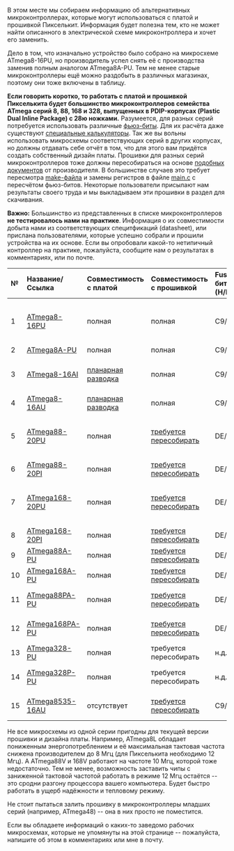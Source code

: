 В этом месте мы собираем информацию об альтернативных микроконтроллерах, которые могут использоваться с платой и прошивкой Пикселькит. Информация будет полезна тем, кто не может найти описанного в электрической схеме микроконтроллера и хочет его заменить.

Дело в том, что изначально устройство было собрано на микросхеме ATmega8-16PU, но производитель успел снять её с производства заменив полным аналогом ATmega8A-PU. Тем не менее старые микроконтроллеры ещё можно раздобыть в различных магазинах, поэтому они тоже включены в таблицу.

**Если говорить коротко, то работать с платой и прошивкой Пикселькита будет большинство микроконтроллеров семейства ATmega серий 8, 88, 168 и 328, выпущенных в PDIP-корпусах (Plastic Dual Inline Package) с 28ю ножками.** Разумеется, для разных серий потребуется использовать различные [фьюз-биты](http://code.google.com/p/pixel-kit/wiki/PixelkitMaking#Прошивка_микроконтроллера). Для их расчёта даже существуют [специальные калькуляторы](http://avr.roboforum.ru/calc.html?part=ATmega8). Так же вы вольны использовать микросхемы соответствующих серий в других корпусах, но должны отдавать себе отчёт в том, что для этого вам придётся создать собственный дизайн платы. Прошивки для разных серий микроконтроллеров тоже должны пересобираться на основе [подобных документов](http://www.atmel.com/dyn/resources/prod_documents/doc2553.pdf) от производителя. В большинстве случаев это требует пересмотра [make-файла](http://code.google.com/p/pixel-kit/source/browse/trunk/src/Makefile) и замены регистров в файле [main.c](http://code.google.com/p/pixel-kit/source/browse/trunk/src/main.c) с пересчётом фьюз-битов. Некоторые пользователи присылают нам результаты своего труда и мы выкладываем эти прошивки в раздел для скачивания.

**Важно:** Большинство из представленных в списке микроконтроллеров **не тестировалось нами на практике**. Информация о их совместимости добыта нами из соответствующих специтфикаций (datasheet), или прислана пользователями, которые успешно собрали и прошили устройства на их основе. Если вы опробовали какой-то нетипичный контроллер на практике, пожалуйста, сообщите нам о результатах в комментариях, или по почте.

| **№** | **Название/Ссылка** | **Совместимость с платой** | **Совместимость с прошивкой** | **Fuse-биты (H/L)** | **Комментарии** |
|:--------|:----------------------------------|:-----------------------------------------------|:-----------------------------------------------------|:------------------------|:---------------------------|
|1        |[ATmega8-16PU](http://www.atmel.com/atmel/acrobat/2486s.pdf)|полная                                    |полная                                          |C9/9F                    |Снят с производства. Заменён производителем на ATmega8A-PU|
|2        |[ATmega8A-PU](http://www.atmel.com/dyn/resources/prod_documents/8159S.pdf)|полная                                    |полная                                          |C9/9F                    | --                         |
|3        |[ATmega8-16AI](http://www.atmel.com/atmel/acrobat/2486s.pdf)| [планарная разводка](http://code.google.com/p/pixel-kit/downloads/detail?name=Pixelkit_PCB_SMD_Sprint.zip) |полная                                          |C9/9F                    | Снят с производства. Корпус TQFP/MLF, 32 ножки |
|4        |[ATmega8-16AU](http://www.atmel.com/atmel/acrobat/2486s.pdf)| [планарная разводка](http://code.google.com/p/pixel-kit/downloads/detail?name=Pixelkit_PCB_SMD_Sprint.zip) |полная                                          |C9/9F                    | Корпус TQFP/MLF, 32 ножки|
|5        |[ATmega88-20PU](http://www.atmel.cc/dyn/resources/prod_documents/2545S.pdf)|полная                                    |[требуется пересобирать](http://code.google.com/p/pixel-kit/downloads/detail?name=Pixelkit_frm_M88.hex)|DE/DF                    |Снят с производства. Заменён производителем на ATmega88A-PU|
|6        |[ATmega88-20PI](http://www.atmel.cc/dyn/resources/prod_documents/2545S.pdf)|полная                                    |[требуется пересобирать](http://code.google.com/p/pixel-kit/downloads/detail?name=Pixelkit_frm_M88.hex)|DE/DF                    |Снят с производства|
|7        |[ATmega168-20PU](http://www.atmel.cc/dyn/resources/prod_documents/2545S.pdf)|полная                                    |[требуется пересобирать](http://code.google.com/p/pixel-kit/downloads/detail?name=Pixelkit_frm_M168.hex)|DE/DF                    |Снят с производства. Заменён производителем на ATmega168A-PU|
|8        |[ATmega168-20PI](http://www.atmel.cc/dyn/resources/prod_documents/2545S.pdf)|полная                                    |[требуется пересобирать](http://code.google.com/p/pixel-kit/downloads/detail?name=Pixelkit_frm_M168.hex)|DE/DF                    |Снят с производства|
|9        |[ATmega88A-PU](http://atmel.com/dyn/resources/prod_documents/8271S.pdf)|полная                                    |[требуется пересобирать](http://code.google.com/p/pixel-kit/downloads/detail?name=Pixelkit_frm_M88.hex)|DE/DF                    | --                         |
|10       |[ATmega168A-PU](http://atmel.com/dyn/resources/prod_documents/8271S.pdf)|полная                                    |[требуется пересобирать](http://code.google.com/p/pixel-kit/downloads/detail?name=Pixelkit_frm_M168.hex)|DE/DF                    | Используется в Arduino |
|11       |[ATmega88PA-PU](http://atmel.com/dyn/resources/prod_documents/8271S.pdf)|полная                                    |[требуется пересобирать](http://code.google.com/p/pixel-kit/downloads/detail?name=Pixelkit_frm_M88.hex)|DE/DF                    | picoPower -- оптимизированное энергопотребление |
|12       |[ATmega168PA-PU](http://atmel.com/dyn/resources/prod_documents/8271S.pdf)|полная                                    |[требуется пересобирать](http://code.google.com/p/pixel-kit/downloads/detail?name=Pixelkit_frm_M168.hex)|DE/DF                    | picoPower -- оптимизированное энергопотребление |
|13       |[ATmega328-PU](http://atmel.com/dyn/resources/prod_documents/8271S.pdf)|полная                                    |требуется пересобирать           |н.д.                   | --                         |
|14       |[ATmega328P-PU](http://atmel.com/dyn/resources/prod_documents/8271S.pdf)|полная                                    |требуется пересобирать           |н.д.                   | picoPower -- оптимизированное энергопотребление |
|15       |[ATmega8535-16AU](http://www.atmel.com/dyn/resources/prod_documents/doc2502.pdf)|отсутствует                          |[требуется пересобирать](http://code.google.com/p/pixel-kit/downloads/detail?name=Pixelkit_frm_M8535.hex)|C9/9F                    | Очень громоздкий МК для наших задач |

Не все микросхемы из одной серии пригодны для текущей версии прошивки и дизайна платы. Например, ATmega8L обладает пониженным энергопотреблением и её максимальная тактовая частота снижена производителем до 8 Мгц (для Пикселькита необходимо 12 Мгц). А ATmega88V и 168V работают на частоте 10 Мгц, которой тоже недостаточно. Тем не менее, возможность заставить чипы с заниженной тактовой частотой работать в режиме 12 Мгц остаётся -- это сродни разгону процессора вашего компьютера. Будет быстро работать в ущерб надёжности и тепловому режиму.

Не стоит пытаться залить прошивку в микроконтроллеры младших серий (например, ATmega48) -- она в них просто не поместится.

Если вы обладаете информаций о каких-то заведомо рабочих микросхемах, которые не упомянуты на этой странице -- пожалуйста, напишите об этом в комментариях или мне в почту.